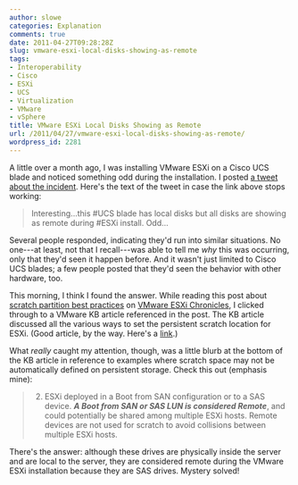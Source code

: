 ```yaml
---
author: slowe
categories: Explanation
comments: true
date: 2011-04-27T09:28:28Z
slug: vmware-esxi-local-disks-showing-as-remote
tags:
- Interoperability
- Cisco
- ESXi
- UCS
- Virtualization
- VMware
- vSphere
title: VMware ESXi Local Disks Showing as Remote
url: /2011/04/27/vmware-esxi-local-disks-showing-as-remote/
wordpress_id: 2281
---
```


A little over a month ago, I was installing VMware ESXi on a Cisco UCS blade and noticed something odd during the installation. I posted [a tweet about the incident](https://twitter.com/#!/scott_lowe/status/51385150763831297). Here's the text of the tweet in case the link above stops working:

>Interesting...this #UCS blade has local disks but all disks are showing as remote during #ESXi install. Odd...

Several people responded, indicating they'd run into similar situations. No one---at least, not that I recall---was able to tell me _why_ this was occurring, only that they'd seen it happen before. And it wasn't just limited to Cisco UCS blades; a few people posted that they'd seen the behavior with other hardware, too.

This morning, I think I found the answer. While reading this post about [scratch partition best practices](http://blogs.vmware.com/esxi/2011/04/scratch-partition-best-practices-for-usbsd-booted-esxi.html) on [VMware ESXi Chronicles](http://blogs.vmware.com/esxi/), I clicked through to a VMware KB article referenced in the post. The KB article discussed all the various ways to set the persistent scratch location for ESXi. (Good article, by the way. Here's a [link](http://kb.vmware.com/kb/1033696).)

What _really_ caught my attention, though, was a little blurb at the bottom of the KB article in reference to examples where scratch space may not be automatically defined on persistent storage. Check this out (emphasis mine):

>2. ESXi deployed in a Boot from SAN configuration or to a SAS device. **_A Boot from SAN or SAS LUN is considered Remote_**, and could potentially be shared among multiple ESXi hosts. Remote devices are not used for scratch to avoid collisions between multiple ESXi hosts.

There's the answer: although these drives are physically inside the server and are local to the server, they are considered remote during the VMware ESXi installation because they are SAS drives. Mystery solved!
